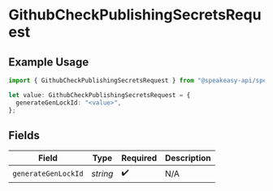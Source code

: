 # GithubCheckPublishingSecretsRequest

## Example Usage

```typescript
import { GithubCheckPublishingSecretsRequest } from "@speakeasy-api/speakeasy-client-sdk-typescript/sdk/models/operations";

let value: GithubCheckPublishingSecretsRequest = {
  generateGenLockId: "<value>",
};
```

## Fields

| Field               | Type                | Required            | Description         |
| ------------------- | ------------------- | ------------------- | ------------------- |
| `generateGenLockId` | *string*            | :heavy_check_mark:  | N/A                 |